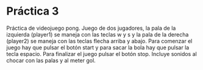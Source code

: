 # Práctica 3
Práctica de videojuego pong. Juego de dos jugadores, la pala de la izquierda (player1) se maneja con las teclas w y s y la pala de la derecha (player2) se maneja con las teclas flecha arriba y abajo. Para comenzar el juego hay que pulsar el botón start y para sacar la bola hay que pulsar la tecla espacio. Para finalizar el juego pulsar el botón stop. Incluye sonidos al chocar con las palas y al meter gol.
